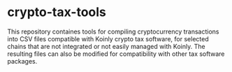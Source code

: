 # crypto-tax-tools
This repository containes tools for compiling cryptocurrency transactions into CSV files compatible with Koinly crypto tax software, for selected chains that are not integrated or not easily managed with Koinly. The resulting files can also be modified for compatibility with other tax software packages.
